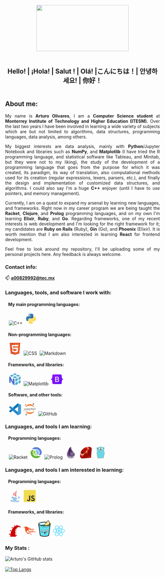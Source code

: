 <div id = "header" align = "center" background-image:"https://github.com/devicons/devicon/blob/master/icons/html5/html5-original.svg">
  <img src = "https://media.giphy.com/media/3ov9jNziFTMfzSumAw/giphy.gif" width = "300" height = "150"/>
  <div id = "views">
  <img src = "https://komarev.com/ghpvc/?username=aolgzz&style=flat-square&color=blue" alt = ""/>
  </div>
</div>

<h2>
  <div id = "greetings" align = "center">
    Hello! | ¡Hola! | Salut ! | Olá! |こんにちは！| 안녕하세요! | 你好！
  </div><br></br>
  <div>About me:</div>
</h2>

<p align = "justify">My name is <b>Arturo Olivares</b>, I am a <b>Computer Science student</b> at <b>Monterrey Institute of Technology and Higher Education (ITESM)</b>. Over the last two years I have been involved in learning a wide variety of subjects which are but not limited to algorithms, data structures, programming languages, data analysis, among others.</p>
<p align="justify">My biggest interests are data analysis, mainly with <b>Python</b>/Jupyter Notebook and libraries such as <b>NumPy</b>, and <b>Matplotlib</b> (I have tried the R programming language, and statistical software like Tableau, and Minitab, but they were not to my liking), the study of the development of a programming language that goes from the purpose for which it was created, its paradigm, its way of translation, also computational methods used for its creation (regular expressions, lexers, parsers, etc.), and finally the design and implementation of customized data structures, and algorithms. I could also say I'm a huge <b>C++</b> enjoyer (until I have to use pointers, and memory management).</p>

<p align = "justify">Currently, I am on a quest to expand my arsenal by learning new languages, and frameworks. Right now in my career program we are being taught the <b>Racket</b>, <b>Clojure</b>, and <b>Prolog</b> programming languages, and on my own I'm learning <b>Elixir</b>, <b>Ruby</b>, and <b>Go</b>. Regarding frameworks, one of my recent interests is web development and I'm looking for the right framework for it; my candidates are <b>Ruby on Rails</b> (Ruby), <b>Gin</b> (Go), and <b>Phoenix</b> (Elixir). It is worth mention that I am also interested in learning <b>React</b> for frontend development.</p>

<p align = "justify">Feel free to look around my repository, I'll be uploading some of my personal projects here. Any feedback is always welcome.</p>

### Contact info:
📫 **a00829992@tec.mx**

### Languages, tools, and software I work with:

#### &nbsp;&nbsp;&nbsp;My main programming languages:
<div>
  &nbsp;&nbsp;&nbsp;<img src= "https://upload.wikimedia.org/wikipedia/commons/thumb/1/18/ISO_C%2B%2B_Logo.svg/306px-ISO_C%2B%2B_Logo.svg.png?20170928190710" title = "C++" alt = "C++" width = "40" height = "40"/>&nbsp;
  <img src="https://github.com/devicons/devicon/blob/master/icons/python/python-original.svg" title="Python" alt="Python" width="40" height="40"/>&nbsp;
</div>

#### &nbsp;&nbsp;&nbsp;Non-programming languages:
<div>
  &nbsp;&nbsp;&nbsp;<img src= "https://github.com/devicons/devicon/blob/master/icons/html5/html5-original.svg" title = "HTML5" alt= "HTML" width = "40"                 height = "40"/>&nbsp;
  <img src="https://upload.wikimedia.org/wikipedia/commons/thumb/d/d5/CSS3_logo_and_wordmark.svg/363px-CSS3_logo_and_wordmark.svg.png?20160530175649" title="CSS" alt="CSS" width="35" height="50"/>&nbsp;
  <img src = "https://upload.wikimedia.org/wikipedia/commons/thumb/e/ee/Markdown-blue-solid.svg/208px-Markdown-blue-solid.svg.png?20201013215934" title = "Markdown" alt = "Markdown" width = "55" height = "41"/>&nbsp;
</div>

#### &nbsp;&nbsp;&nbsp;Frameworks, and libraries:
<div>
  &nbsp;&nbsp;&nbsp;<img src="https://github.com/devicons/devicon/blob/master/icons/numpy/numpy-original.svg" title="NumPy" alt = "NumPy" width="40" height="40"/>&nbsp;
  <img src="https://upload.wikimedia.org/wikipedia/commons/thumb/8/84/Matplotlib_icon.svg/180px-Matplotlib_icon.svg.png?20150311090915" title = "Matplotlib" alt = "Matplotlib" width = "40" height = "40"/>&nbsp;
  <img src="https://github.com/devicons/devicon/blob/master/icons/bootstrap/bootstrap-original.svg" title="Bootstrap" alt="Bootstrap" width="40" height="40"/>&nbsp;
</div>
 
#### &nbsp;&nbsp;&nbsp;Software, and other tools:
<div>
  &nbsp;&nbsp;&nbsp;<img src= "https://github.com/devicons/devicon/blob/master/icons/vscode/vscode-original.svg" title = "Visual Studio Code" alt = "Visual Studio Code" width = "40" height = "40"/>&nbsp;
  <img src= "https://github.com/devicons/devicon/blob/master/icons/jupyter/jupyter-original-wordmark.svg" title = "Jupyter Notebook" alt = "Jupyter Notebook" width = "40" height = "40"/>&nbsp;
  <img src= "https://assets.ifttt.com/images/channels/2107379463/icons/monochrome_large.png" title = "GitHub" alt = "GitHub" width = "40" height = "40"/>&nbsp;
</div>

### Languages, and tools I am learning:

#### &nbsp;&nbsp;&nbsp;Programming languages:
<div>
  &nbsp;&nbsp;&nbsp;<img src = "https://upload.wikimedia.org/wikipedia/commons/c/c1/Racket-logo.svg" title = "Racket" alt = "Racket" width = "40" height = "40"/>&nbsp;
  <img src = "https://github.com/devicons/devicon/blob/master/icons/clojure/clojure-original.svg" title = "Clojure" alt = "Clojure" width = "40" height = "40"/>&nbsp;
  <img src = "https://github.com/SWI-Prolog/plweb-www/blob/master/icons/swipl-120.png" title = "Prolog" alt = "Prolog" width = "40" height = "40"/>&nbsp;
  <img src = "https://github.com/devicons/devicon/blob/master/icons/elixir/elixir-original.svg" title = "Elixir" alt = "Elixir" width = "40" height = "40"/>&nbsp;
  <img src = "https://github.com/devicons/devicon/blob/master/icons/ruby/ruby-original.svg" title = "Ruby" alt = "Ruby" width = "40" height = "40"/>&nbsp;
  <img src = "https://github.com/devicons/devicon/blob/master/icons/go/go-original.svg" title = "Go" alt = "Go" width = "40" height = "40"/>&nbsp;
</div>
  
### Languages, and tools I am interested in learning:

#### &nbsp;&nbsp;&nbsp;Programming languages:
<div>
  &nbsp;&nbsp;&nbsp;<img src = "https://github.com/devicons/devicon/blob/master/icons/java/java-original.svg" title = "Java" alt = "Java" width = "40" height = "40"/>&nbsp;
  <img src = "https://github.com/devicons/devicon/blob/master/icons/javascript/javascript-original.svg" title = "JavaScript" alt = "JavaScript" width = "40" height = "40"/>&nbsp;
</div>

#### &nbsp;&nbsp;&nbsp;Frameworks, and libraries:
<div>
  &nbsp;&nbsp;&nbsp;<img src = "https://github.com/devicons/devicon/blob/master/icons/rails/rails-plain.svg" title = "Ruby on Rails" alt = "Ruby on Rails" width = "40" height = "40"/>&nbsp;
  <img src = "https://github.com/devicons/devicon/blob/master/icons/phoenix/phoenix-original.svg" title = "Phoenix" alt = "Phoenix" width = "40" height = "40"/>&nbsp;
  <img src = "https://raw.githubusercontent.com/gin-gonic/logo/master/color.png" title = "Gin" alt = "Gin" width = "40" height = "55"/>&nbsp;
  <img src = "https://github.com/devicons/devicon/blob/master/icons/react/react-original.svg" title = "React" alt = "React" width = 40" height = 40"/>&nbsp;
</div>

### My Stats :
![Arturo's GitHub stats](https://github-readme-stats.vercel.app/api?username=aolgzz&show_icons=true&theme=radical)<br><br>
[![Top Langs](https://github-readme-stats.vercel.app/api/top-langs/?username=aolgzz&layout=compact&theme=vision-friendly-dark)](https://github.com/anuraghazra/github-readme-stats)

  
